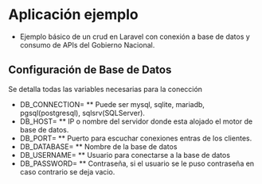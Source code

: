 # Aplicación ejemplo

-   Ejemplo básico de un crud en Laravel con conexión a base de datos y consumo de APIs del Gobierno Nacional.

## Configuración de Base de Datos

Se detalla todas las variables necesarias para la conección

-   DB_CONNECTION= \*\* Puede ser mysql, sqlite, mariadb, pgsql(postgresql), sqlsrv(SQLServer).
-   DB_HOST= \*\* IP o nombre del servidor donde esta alojado el motor de base de datos.
-   DB_PORT= \*\* Puerto para escuchar conexiones entras de los clientes.
-   DB_DATABASE= \*\* Nombre de la base de datos
-   DB_USERNAME= \*\* Usuario para conectarse a la base de datos
-   DB_PASSWORD= \*\* Contraseña, si el usuario se le puso contraseña en caso contrario se deja vacio.

